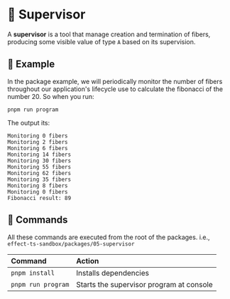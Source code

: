 🧐 Supervisor
=============

A **supervisor** is a tool that manage creation and termination of fibers, producing some visible value of type `A` based on its supervision.

🧪 Example
----------

In the package example, we will periodically monitor the number of fibers throughout our application's lifecycle use to calculate the fibonacci of the number 20. So when you run:

```
pnpm run program
```

The output its:

```
Monitoring 0 fibers
Monitoring 2 fibers
Monitoring 6 fibers
Monitoring 14 fibers
Monitoring 30 fibers
Monitoring 55 fibers
Monitoring 62 fibers
Monitoring 35 fibers
Monitoring 8 fibers
Monitoring 0 fibers
Fibonacci result: 89
```

🧞 Commands
-----------

All these commands are executed from the root of the packages. i.e., `effect-ts-sandbox/packages/05-supervisor`

| Command                    | Action                                           |
| :------------------------- | :----------------------------------------------- |
| `pnpm install`             | Installs dependencies                            |
| `pnpm run program`         | Starts the supervisor program at console         |
